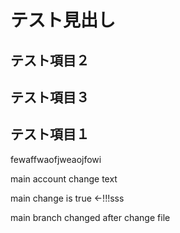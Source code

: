 # テスト見出し
## テスト項目２
## テスト項目３
## テスト項目１


fewaffwaofjweaojfowi

main account change text

main change is true <-!!!sss

main branch changed after change file
